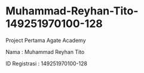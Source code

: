 # Muhammad-Reyhan-Tito-149251970100-128
Project Pertama Agate Academy

Nama          : Muhammad Reyhan Tito

ID Registrasi : 149251970100-128
